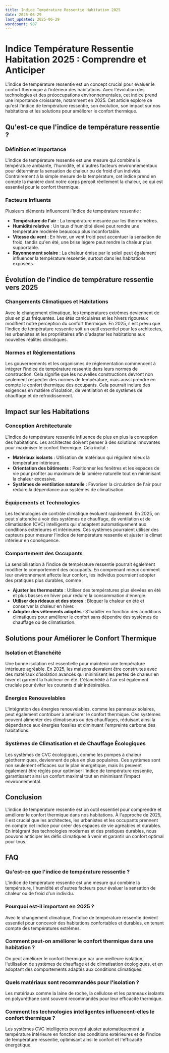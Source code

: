 ```yaml
---
title: Indice Température Ressentie Habitation 2025
date: 2025-06-29
last_updated: 2025-06-29
wordcount: 987
---
```


# Indice Température Ressentie Habitation 2025 : Comprendre et Anticiper

L'indice de température ressentie est un concept crucial pour évaluer le confort thermique à l'intérieur des habitations. Avec l'évolution des technologies et des préoccupations environnementales, cet indice prend une importance croissante, notamment en 2025. Cet article explore ce qu'est l'indice de température ressentie, son évolution, son impact sur nos habitations et les solutions pour améliorer le confort thermique.

## Qu'est-ce que l'indice de température ressentie ?

### Définition et Importance

L'indice de température ressentie est une mesure qui combine la température ambiante, l'humidité, et d'autres facteurs environnementaux pour déterminer la sensation de chaleur ou de froid d'un individu. Contrairement à la simple mesure de la température, cet indice prend en compte la manière dont notre corps perçoit réellement la chaleur, ce qui est essentiel pour le confort thermique.

### Facteurs Influents

Plusieurs éléments influencent l'indice de température ressentie :

- **Température de l'air** : La température mesurée par les thermomètres.
- **Humidité relative** : Un taux d'humidité élevé peut rendre une température modérée beaucoup plus inconfortable.
- **Vitesse du vent** : En hiver, un vent froid peut accentuer la sensation de froid, tandis qu'en été, une brise légère peut rendre la chaleur plus supportable.
- **Rayonnement solaire** : La chaleur émise par le soleil peut également influencer la température ressentie, surtout dans les habitations exposées.

## Évolution de l'indice de température ressentie vers 2025

### Changements Climatiques et Habitations

Avec le changement climatique, les températures extrêmes deviennent de plus en plus fréquentes. Les étés caniculaires et les hivers rigoureux modifient notre perception du confort thermique. En 2025, il est prévu que l'indice de température ressentie soit un outil essentiel pour les architectes, les urbanistes et les propriétaires afin d'adapter les habitations aux nouvelles réalités climatiques.

### Normes et Réglementations

Les gouvernements et les organismes de réglementation commencent à intégrer l'indice de température ressentie dans leurs normes de construction. Cela signifie que les nouvelles constructions devront non seulement respecter des normes de température, mais aussi prendre en compte le confort thermique des occupants. Cela pourrait inclure des exigences en matière d'isolation, de ventilation et de systèmes de chauffage et de refroidissement.

## Impact sur les Habitations

### Conception Architecturale

L'indice de température ressentie influence de plus en plus la conception des habitations. Les architectes doivent penser à des solutions innovantes pour maximiser le confort thermique. Cela inclut :

- **Matériaux isolants** : Utilisation de matériaux qui régulent mieux la température intérieure.
- **Orientation des bâtiments** : Positionner les fenêtres et les espaces de vie pour profiter au maximum de la lumière naturelle tout en minimisant la chaleur excessive.
- **Systèmes de ventilation naturelle** : Favoriser la circulation de l'air pour réduire la dépendance aux systèmes de climatisation.

### Équipements et Technologies

Les technologies de contrôle climatique évoluent rapidement. En 2025, on peut s'attendre à voir des systèmes de chauffage, de ventilation et de climatisation (CVC) intelligents qui s'adaptent automatiquement aux conditions extérieures et intérieures. Ces systèmes pourraient utiliser des capteurs pour mesurer l'indice de température ressentie et ajuster le climat intérieur en conséquence.

### Comportement des Occupants

La sensibilisation à l'indice de température ressentie pourrait également modifier le comportement des occupants. En comprenant mieux comment leur environnement affecte leur confort, les individus pourraient adopter des pratiques plus durables, comme :

- **Ajuster les thermostats** : Utiliser des températures plus élevées en été et plus basses en hiver pour réduire la consommation d'énergie.
- **Utiliser des rideaux et des stores** : Bloquer la chaleur en été et conserver la chaleur en hiver.
- **Adopter des vêtements adaptés** : S'habiller en fonction des conditions climatiques pour améliorer le confort sans dépendre des systèmes de chauffage ou de climatisation.

## Solutions pour Améliorer le Confort Thermique

### Isolation et Étanchéité

Une bonne isolation est essentielle pour maintenir une température intérieure agréable. En 2025, les maisons devraient être construites avec des matériaux d'isolation avancés qui minimisent les pertes de chaleur en hiver et gardent la fraîcheur en été. L'étanchéité à l'air est également cruciale pour éviter les courants d'air indésirables.

### Énergies Renouvelables

L'intégration des énergies renouvelables, comme les panneaux solaires, peut également contribuer à améliorer le confort thermique. Ces systèmes peuvent alimenter des climatiseurs ou des chauffages, réduisant ainsi la dépendance aux énergies fossiles et diminuant l'empreinte carbone des habitations.

### Systèmes de Climatisation et de Chauffage Écologiques

Les systèmes de CVC écologiques, comme les pompes à chaleur géothermiques, deviennent de plus en plus populaires. Ces systèmes sont non seulement efficaces sur le plan énergétique, mais ils peuvent également être réglés pour optimiser l'indice de température ressentie, garantissant ainsi un confort maximal tout en minimisant l'impact environnemental.

## Conclusion

L'indice de température ressentie est un outil essentiel pour comprendre et améliorer le confort thermique dans nos habitations. À l'approche de 2025, il est crucial que les architectes, les urbanistes et les occupants prennent en compte cet indice pour créer des espaces de vie agréables et durables. En intégrant des technologies modernes et des pratiques durables, nous pouvons anticiper les défis climatiques à venir et garantir un confort optimal pour tous.

## FAQ

### Qu'est-ce que l'indice de température ressentie ?

L'indice de température ressentie est une mesure qui combine la température, l'humidité et d'autres facteurs pour évaluer la sensation de chaleur ou de froid d'un individu.

### Pourquoi est-il important en 2025 ?

Avec le changement climatique, l'indice de température ressentie devient essentiel pour concevoir des habitations confortables et durables, en tenant compte des températures extrêmes.

### Comment peut-on améliorer le confort thermique dans une habitation ?

On peut améliorer le confort thermique par une meilleure isolation, l'utilisation de systèmes de chauffage et de climatisation écologiques, et en adoptant des comportements adaptés aux conditions climatiques.

### Quels matériaux sont recommandés pour l'isolation ?

Les matériaux comme la laine de roche, la cellulose et les panneaux isolants en polyuréthane sont souvent recommandés pour leur efficacité thermique.

### Comment les technologies intelligentes influencent-elles le confort thermique ?

Les systèmes CVC intelligents peuvent ajuster automatiquement la température intérieure en fonction des conditions extérieures et de l'indice de température ressentie, optimisant ainsi le confort et l'efficacité énergétique.